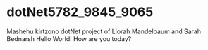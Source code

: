 # dotNet5782_9845_9065
Mashehu kirtzono
dotNet project of Liorah Mandelbaum and Sarah Bednarsh
Hello World! How are you today?
